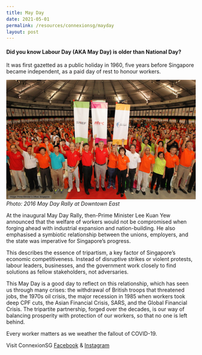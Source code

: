 ```yaml
---
title: May Day
date: 2021-05-01
permalink: /resources/connexionsg/mayday
layout: post
---
```

#### Did you know Labour Day (AKA May Day) is older than National Day?

It was first gazetted as a public holiday in 1960, five years before Singapore became independent, as a paid day of rest to honour workers.

![Alt text for image on Isomer site](/images/onthisday_labourday.jpg)
*Photo: 2016 May Day Rally at Downtown East*

At the inaugural May Day Rally, then-Prime Minister Lee Kuan Yew announced that the welfare of workers would not be compromised when forging ahead with industrial expansion and nation-building. He also emphasised a symbiotic relationship between the unions, employers, and the state was imperative for Singapore’s progress.

This describes the essence of tripartism, a key factor of Singapore’s economic competitiveness. Instead of disruptive strikes or violent protests, labour leaders, businesses, and the government work closely to find solutions as fellow stakeholders, not adversaries.

This May Day is a good day to reflect on this relationship, which has seen us through many crises: the withdrawal of British troops that threatened jobs, the 1970s oil crisis, the major recession in 1985 when workers took deep CPF cuts, the Asian Financial Crisis, SARS, and the Global Financial Crisis. The tripartite partnership, forged over the decades, is our way of balancing prosperity with protection of our workers, so that no one is left behind. 

Every worker matters as we weather the fallout of COVID-19.

Visit ConnexionSG [Facebook](https://www.facebook.com/ConnexionSG) & [Instagram](https://www.instagram.com/connexionsg/)